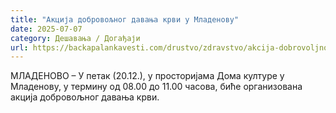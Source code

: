 ```yaml
---
title: "Акција добровољног давања крви у Младенову"
date: 2025-07-07
category: Дешавања / Догађаји
url: https://backapalankavesti.com/drustvo/zdravstvo/akcija-dobrovoljnog-davanja-krvi-u-mladenovu/
---
```


МЛАДЕНОВО – У петак (20.12.), у просторијама Дома културе у Младенову, у термину од 08.00 до 11.00 часова, биће организована акција добровољног давања крви.
